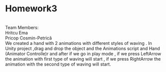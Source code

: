 # Homework3 
<br>
Team Members:
<br>Hritcu Ema<br>
Pricop Cosmin-Petrică <br>
We created a hand with 2 animations with different styles of waving . In Unity project ,drag and drop the object and the Animations script and Hand (Animator Controlle)r and after if we go in play mode , if we press LeftArrow the animation with first type of waving will start , if we press RightArrow the animation with the second type of waving will start.<br>
